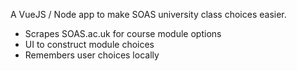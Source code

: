 A VueJS / Node app to make SOAS university class choices easier.

* Scrapes SOAS.ac.uk for course module options
* UI to construct module choices
* Remembers user choices locally

